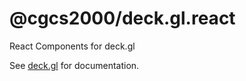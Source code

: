 # @cgcs2000/deck.gl.react

React Components for deck.gl

See [deck.gl](http://deck.gl) for documentation.